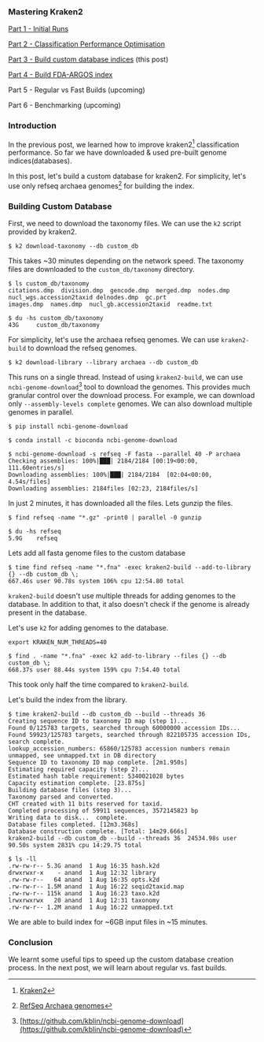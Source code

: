 <!--
.. title: Mastering Kraken2 - Part 3 - Build Custom Database
.. slug: mastering-kraken2-build-custom-db
.. date: 2024-08-01 10:52:30 UTC+05:30
.. tags: bioinformatics, metagenomics, kraken2
.. category: 
.. link: 
.. description: How to create a custom database with kraken2
.. type: text
-->

### Mastering Kraken2 

[Part 1 - Initial Runs](/2024/07/mastering-kraken2-initial-runs.html)

[Part 2 - Classification Performance Optimisation](/2024/07/mastering-kraken2-performance-optimisation.html)

[Part 3 - Build custom database indices](/2024/07/mastering-kraken2-build-custom-db.html) (this post)

[Part 4 - Build FDA-ARGOS index](/2024/08/mastering-kraken2-fda-argos-index.html) 

Part 5 - Regular vs Fast Builds (upcoming)

Part 6 - Benchmarking (upcoming)

### Introduction

In the previous post, we learned how to improve kraken2[^k2] classification performance. So far we have downloaded & used pre-built genome indices(databases). 

In this post, let's build a custom database for kraken2. For simplicity, let's use only refseq archaea genomes[^rag] for building the index.

### Building Custom Database

First, we need to download the taxonomy files. We can use the `k2` script provided by kraken2.

```shell
$ k2 download-taxonomy --db custom_db
```

This takes ~30 minutes depending on the network speed. The taxonomy files are downloaded to the `custom_db/taxonomy` directory.

```shell
$ ls custom_db/taxonomy
citations.dmp  division.dmp  gencode.dmp  merged.dmp  nodes.dmp
nucl_wgs.accession2taxid delnodes.dmp  gc.prt 
images.dmp  names.dmp  nucl_gb.accession2taxid  readme.txt

$ du -hs custom_db/taxonomy
43G     custom_db/taxonomy
```

For simplicity, let's use the archaea refseq genomes. We can use `kraken2-build` to download the refseq genomes.

```shell
$ k2 download-library --library archaea --db custom_db
```

This runs on a single thread. Instead of using `kraken2-build`, we can use `ncbi-genome-download`[^ngd] tool to download the genomes. This provides much granular control over the download process. For example, we can download only `--assembly-levels complete` genomes. We can also download multiple genomes in parallel.

```shell
$ pip install ncbi-genome-download

$ conda install -c bioconda ncbi-genome-download

$ ncbi-genome-download -s refseq -F fasta --parallel 40 -P archaea
Checking assemblies: 100%|███| 2184/2184 [00:19<00:00, 111.60entries/s]
Downloading assemblies: 100%|███| 2184/2184  [02:04<00:00,  4.54s/files]
Downloading assemblies: 2184files [02:23, 2184files/s]
```

In just 2 minutes, it has downloaded all the files. Lets gunzip the files.

```shell
$ find refseq -name "*.gz" -print0 | parallel -0 gunzip

$ du -hs refseq
5.9G    refseq
```

Lets add all fasta genome files to the custom database

```shell
$ time find refseq -name "*.fna" -exec kraken2-build --add-to-library {} --db custom_db \;
667.46s user 90.78s system 106% cpu 12:54.80 total
```

`kraken2-build` doesn't use multiple threads for adding genomes to the database. In addition to that, it also doesn't check if the genome is already present in the database. 

Let's use `k2` for adding genomes to the database.

```shell
export KRAKEN_NUM_THREADS=40

$ find . -name "*.fna" -exec k2 add-to-library --files {} --db custom_db \;
668.37s user 88.44s system 159% cpu 7:54.40 total
```

This took only half the time compared to `kraken2-build`.

Let's build the index from the library.

```shell
$ time kraken2-build --db custom_db --build --threads 36
Creating sequence ID to taxonomy ID map (step 1)...
Found 0/125783 targets, searched through 60000000 accession IDs...
Found 59923/125783 targets, searched through 822105735 accession IDs, search complete.
lookup_accession_numbers: 65860/125783 accession numbers remain unmapped, see unmapped.txt in DB directory
Sequence ID to taxonomy ID map complete. [2m1.950s]
Estimating required capacity (step 2)...
Estimated hash table requirement: 5340021028 bytes
Capacity estimation complete. [23.875s]
Building database files (step 3)...
Taxonomy parsed and converted.
CHT created with 11 bits reserved for taxid.
Completed processing of 59911 sequences, 3572145823 bp
Writing data to disk...  complete.
Database files completed. [12m3.368s]
Database construction complete. [Total: 14m29.666s]
kraken2-build --db custom_db --build --threads 36  24534.98s user 90.50s system 2831% cpu 14:29.75 total

$ ls -ll
.rw-rw-r-- 5.3G anand  1 Aug 16:35 hash.k2d
drwxrwxr-x    - anand  1 Aug 12:32 library
.rw-rw-r--   64 anand  1 Aug 16:35 opts.k2d
.rw-rw-r-- 1.5M anand  1 Aug 16:22 seqid2taxid.map
.rw-rw-r-- 115k anand  1 Aug 16:23 taxo.k2d
lrwxrwxrwx   20 anand  1 Aug 12:31 taxonomy
.rw-rw-r-- 1.2M anand  1 Aug 16:22 unmapped.txt
```

We are able to build index for ~6GB input files in ~15 minutes.

### Conclusion

We learnt some useful tips to speed up the custom database creation process. In the next post, we will learn about regular vs. fast builds.


[^k2]: [Kraken2](https://ccb.jhu.edu/software/kraken2/)

[^rag]: [RefSeq Archaea genomes](https://ftp.ncbi.nlm.nih.gov/genomes/refseq/archaea/)

[^ngd]: [https://github.com/kblin/ncbi-genome-download](https://github.com/kblin/ncbi-genome-download)
